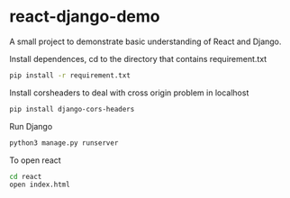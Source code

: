 # react-django-demo

A small project to demonstrate basic understanding of React and Django.

Install dependences, cd to the directory that contains requirement.txt
```bash
pip install -r requirement.txt
```

Install corsheaders to deal with cross origin problem in localhost
```bash
pip install django-cors-headers
```

Run Django
```bash
python3 manage.py runserver
```

To open react
```bash
cd react
open index.html
```